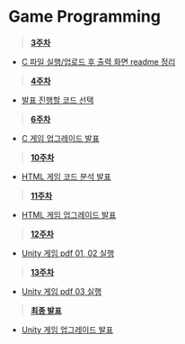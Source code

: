 # Game Programming

><a href="https://github.com/cottonrose1011/game/tree/main/week3"> <strong> 3주차 </strong>
  * C 파일 실행/업로드 후 출력 화면 readme 정리
><a href="https://github.com/cottonrose1011/game/tree/main/week4"> <strong> 4주차 </strong>
  * 발표 진행할 코드 선택
><a href="https://github.com/cottonrose1011/game/tree/main/week5"> <strong> 6주차 </strong>
  * C 게임 업그레이드 발표
><a href="https://github.com/cottonrose1011/game/tree/main/week9"><strong> 10주차 </strong>
  * HTML 게임 코드 분석 발표
><a href="https://github.com/cottonrose1011/game/tree/main/week10"><strong> 11주차 </strong>
  * HTML 게임 업그레이드 발표
><a href="https://github.com/cottonrose1011/game/tree/main/week12"><strong> 12주차 </strong>
  * Unity 게임 pdf 01, 02 실행
><a href="https://github.com/cottonrose1011/game/tree/main/week13"><strong> 13주차 </strong>
  * Unity 게임 pdf 03 실행
><a href="https://github.com/cottonrose1011/game/tree/main/final/Project"><strong> 최종 발표 </strong>
  * Unity 게임 업그레이드 발표
